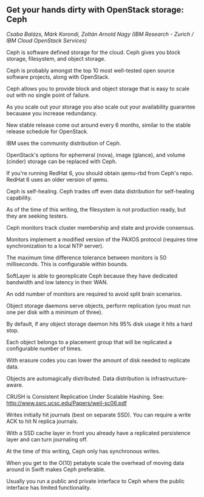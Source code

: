 ## Get your hands dirty with OpenStack storage: Ceph
_Csaba Balázs, Márk Korondi, Zoltán Arnold Nagy (IBM Research - Zurich / IBM Cloud OpenStack Services)_

Ceph is software defined storage for the cloud. Ceph gives you block storage, filesystem, and object storage.

Ceph is probably amongst the top 10 most well-tested open source software projects, along with OpenStack.

Ceph allows you to provide block and object storage that is easy to scale out with no single point of failure.

As you scale out your storage you also scale out your availability guarantee becauase you increase redundancy.

New stable release come out around every 6 months, similar to the stable release schedule for OpenStack.

IBM uses the community distribution of Ceph.

OpenStack's options for ephemeral (nova), image (glance), and volume (cinder) storage can be replaced with Ceph.

If you're running RedHat 6, you should obtain qemu-rbd from Ceph's repo. RedHat 6 uses an older version of qemu.

Ceph is self-healing. Ceph trades off even data distribution for self-healing capability.

As of the time of this writing, the filesystem is not production ready, but they are seeking testers.

Ceph monitors track cluster membership and state and provide consensus.

Monitors implement a modified version of the PAXOS protocol (requires time synchronization to a local NTP server).

The maximum time difference tolerance between monitors is 50 milliseconds. This is configurable within bounds.

SoftLayer is able to georeplicate Ceph because they have dedicated bandwidth and low latency in their WAN.

An odd number of monitors are required to avoid split brain scenarios.

Object storage daemons serve objects, perform replication (you must run one per disk with a minimum of three).

By default, if any object storage daemon hits 95% disk usage it hits a hard stop.

Each object belongs to a placement group that will be replicated a configurable number of times.

With erasure codes you can lower the amount of disk needed to replicate data.

Objects are automagically distributed. Data distribution is infrastructure-aware.

CRUSH is Consistent Replication Under Scalable Hashing. See: http://www.ssrc.ucsc.edu/Papers/weil-sc06.pdf

Writes initially hit journals (best on separate SSD). You can require a write ACK to hit N replica journals.

With a SSD cache layer in front you already have a replicated persistence layer and can turn journaling off.

At the time of this writing, Ceph only has synchronous writes.

When you get to the O(10) petabyte scale the overhead of moving data around in Swift makes Ceph preferable.

Usually you run a public and private interface to Ceph where the public interface has limited functionality.
